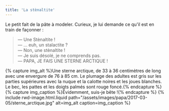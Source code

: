 ```yaml
---
title: 'La stènaltite'
---
```


Le petit fait de la pâte à modeler. Curieux, je lui demande ce qu'il est en
train de façonner :

> — Une Stènaltite !  
> — … euh, un stalactite ?  
> — Non, une stènaltite !  
> — Je suis désolé, je ne comprends pas.  
> — PAPA, JE FAIS UNE STERNE ARCTIQUE !

{% capture img_alt %}Une sterne arctique, de 33 à 36 centimètres de long avec
une envergure de 76 à 85 cm. Le plumage des adultes est gris sur les parties
supérieures avec la nuque et la calotte noires et les joues blanches. Le bec,
les pattes et les doigts palmés sont rouge foncé.{% endcapture %}
{% capture img_caption %}Évidemment, suis-je bête !{% endcapture %}
{% include rwd-image.html.liquid
path="/assets/images/papa/2017-03-05/sterne_arctique.jpg"
alt=img_alt
caption=img_caption
%}
